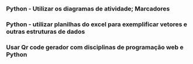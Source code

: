 ### Python - Utilizar os diagramas de atividade; Marcadores

### Python - utilizar planilhas do excel para exemplificar vetores e outras estruturas de dados

### Usar Qr code gerador com disciplinas de programação web e Python
